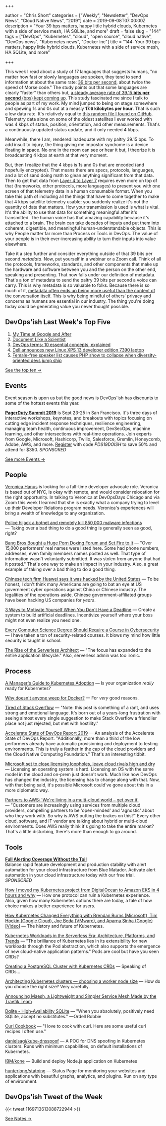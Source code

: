 +++

author = "Chris Short"
categories = ["Weekly", "Newsletter", "DevOps News", "Cloud Native News", "2019"]
date = 2019-09-08T07:00:00Z
description = "Your 39 bps matters, happy little hybrid clouds, Kubernetes with a side of service mesh, HA SQLite, and more"
draft = false
slug = "144"
tags = ["DevOps", "Kubernetes", "cloud", "open source", "cloud native", "DevOps news", "Kubernetes news", "Docker Inc"]
title = "144: Your 39 bps matters, happy little hybrid clouds, Kubernetes with a side of service mesh, HA SQLite, and more"

+++

This week I read about a study of 17 languages that suggests humans, "no matter how fast or slowly languages are spoken, they tend to send information at about the same rate: [39 bits per second](https://www.sciencemag.org/news/2019/09/human-speech-may-have-universal-transmission-rate-39-bits-second?utm_source=devopsish&utm_medium=newsletter&utm_campaign=144), about twice the speed of Morse code." The study points out that some languages are clearly "faster" than others but, [a steady average rate of 39.15 **bits per second** (bps) kept coming up](https://advances.sciencemag.org/content/5/9/eaaw2594?utm_source=devopsish&utm_medium=newsletter&utm_campaign=144). This study fascinated me since I talk to people as part of my work. My mind jumped to being on stage somewhere and spewing 1s and 0s out at a measly **17.6 kilobytes per hour**. That is such a low data rate. It's relatively equal to [this random file I found on GitHub](https://raw.githubusercontent.com/cttobin/ggthemr/master/misc/build.txt?utm_source=devopsish&utm_medium=newsletter&utm_campaign=144). Telemetry data alone on some of the oldest satellites I ever worked with was 4 kbps of status, position, orientation, and other measurements. That's a continuously updated status update, and it only needed 4 kbps.

Meanwhile, there I am, rendered inadequate with my paltry 39.15 bps. To add insult to injury, the thing giving me impostor syndrome is a device floating in space. No one in the room can see or hear it but, I theorize it is broadcasting 4 kbps at earth at that very moment.

But, then I realize that the 4 kbps is 1s and 0s that are encoded (and hopefully encrypted). That means there are specs, protocols, languages, and a lot of sand doing math to glean anything significant from that data. Then to get that data from [Layer 4 to Layer 7](https://chrisshort.net/drawings/osi-model/?utm_source=devopsish&utm_medium=newsletter&utm_campaign=144)  requires even more on top of that (frameworks, other protocols, more languages) to present you with one screen of that telemetry data in a human consumable format. When you take this path of including all the things that have to come together to make that 4 kbps satellite telemetry usable; you suddenly realize it's not the quantity of data that matters. How your transmission is used is what is vital. It's the ability to use that data for something meaningful after it's transmitted. The human voice has that amazing capability because it's attached to a brain. The brain can take decades of inputs and put them into coherent, digestible, and meaningful human-understandable objects. This is why People matter far more than Process or Tools in DevOps. The value of your people is in their ever-increasing ability to turn their inputs into value elsewhere.

Take it a step further and consider everything outside of that 39 bits per second *metadata*. Now, put yourself in a webinar or a Zoom call. Think of all the protocols, frameworks, standards, and other components that make up the hardware and software between you and the person on the other end, speaking and presenting. That now falls under our definition of metadata. That's a ton of metadata to send the paltry 39 bits per second a voice can carry. This is why metadata is so valuable to folks. Because there is so much of it, [metadata often ends up being more useful than the content of the conversation itself](https://www.theguardian.com/film/2015/nov/09/a-good-american-review-nsa-whistleblower-william-binney-911-world-trade-centre?utm_source=devopsish&utm_medium=newsletter&utm_campaign=144). This is why being mindful of others' privacy and concerns as humans are essential in our industry. The thing you're doing today could be generating value you never thought possible.

## DevOps'ish Last Week's Top Five

1. [My Time at Google and After](https://medium.com/@jennifer.blakely/my-time-at-google-and-after-b0af688ec3ab)
1. [Document Like a Scientist](https://noti.st/karissapeth/g3vUiw)
1. [DevOps terms: 10 essential concepts, explained](https://enterprisersproject.com/article/2019/8/devops-terms-10-essential-concepts)
1. [Dell announces new Linux XPS 13 developer edition 7390 laptop](https://www.cyberciti.biz/linux-news/dell-announces-new-linux-xps-13-developer-edition-7390-laptop/)
1. [Female-free speaker list causes PHP show to collapse when diversity-oriented devs jump ship](https://www.theregister.co.uk/2019/08/27/php_europe_cancelled/)

[See the top ten →](https://devopsish.com/144/notes/)

## Events

Event season is upon us but the good news is DevOps'ish has discounts to some of the hottest events this year.

[**PagerDuty Summit 2019**](https://summit.pagerduty.com/) is Sept 23-25 in San Francisco. It's three days of interactive workshops, keynotes, and breakouts with topics focusing on cutting edge incident response techniques, resilience engineering, managing team health, continuous improvement, DevSecOps, machine learning, and other intersections with real-time operations. Join experts from Google, Microsoft, Hashicorp, Twilio, Salesforce, Gremlin, Honeycomb, Adobe, AWS, and more. [Register](https://summit.pagerduty.com/summit2019/register?c_280637=PDS19OT) with code *PDS19DOISH* to save 50% and attend for $350. *SPONSORED*

[See more Events →](https://devopsish.com/144/events/)

## People

[Veronica Hanus](https://www.linkedin.com/in/veronicahanus/) is looking for a full-time developer advocate role. Veronica is based out of NYC, is okay with remote, and would consider relocation for the right opportunity. In talking to Veronica at DevOpsDays Chicago and via Zoom this week I learned that she is exactly what a company trying to level up their Developer Relations program needs. Veronica's experiences will bring a wealth of knowledge to any organization.

[Police hijack a botnet and remotely kill 850,000 malware infections](https://techcrunch.com/2019/09/01/police-botnet-takedown-infections/) — Taking over a bad thing to do a good thing is generally seen as good, right?

[Bang Bros Bought a Huge Porn Doxing Forum and Set Fire to It](https://www.vice.com/en_us/article/9keb4d/bang-bros-bought-pornwikileaks-doxing-forum-and-set-fire-to-it) — "Over 15,000 performers' real names were listed here. Some had phone numbers, addresses, even family members names posted as well. That type of information wasn't voluntarily submitted. It was stolen from anyone that had it posted." That's one way to make an impact in your industry. Also, a great example of taking over a bad thing to do a good thing.

[Chinese tech firm Huawei says it was hacked by the United States](https://www.grahamcluley.com/chinese-tech-firm-huawei-says-it-was-hacked-by-the-united-states/) — To be honest, I don't think many Americans are going to bat an eye at US government cyber operations against China or Chinese industry. The legalities of the operations aside, Chinese government-affiliated groups have been hacking US companies for *years*.

[3 Ways to Motivate Yourself When You Don't Have a Deadline](https://hbr.org/2019/09/how-to-motivate-yourself-when-you-dont-have-a-deadline) — Create a system to build artificial deadlines. Incentivize yourself where your boss might not even realize you need one.

[Every Computer Science Degree Should Require a Course in Cybersecurity](https://hbr.org/2019/08/every-computer-science-degree-should-require-a-course-in-cybersecurity) — I have taken a ton of security-related courses. It blows my mind how little security is taught in school.

[The Rise of the Serverless Architect](https://read.acloud.guru/the-rise-of-the-serverless-architect-8800d16e9cd4?gi=cb50b1d51de7) — "The focus has expanded to the entire application lifecycle." Also, serverless admin was too ironic.

## Process

[A Manager's Guide to Kubernetes Adoption](https://unixism.net/2019/08/a-managers-guide-to-kubernetes-adoption/) — Is your organization *really* ready for Kubernetes?

[Why doesn't anyone weep for Docker?](https://www.techrepublic.com/article/why-doesnt-anyone-weep-for-docker/) — For *very* good reasons.

[Tired of Stack Overflow](https://arp242.net/stackoverflow.html) — "Note: this post is something of a rant, and uses strong and emotional language. It's born out of a years-long frustration with seeing almost every single suggestion to make Stack Overflow a friendlier place not just rejected, but met with hostility."

[Accelerate State of DevOps Report 2019](https://www.praqma.com/stories/state-of-devops-report-2019/) — An analysis of the Accelerate State of DevOps Report. "Additionally, more than a third of the low performers already have automatic provisioning and deployment to testing environments. This is truly a feather in the cap of the cloud providers and the Cloud Native Computing Foundation." That's an interesting tidbit.

[Microsoft set to close licensing loopholes, leave cloud rivals high and dry](https://www.computerworld.com/article/3435104/microsoft-set-to-close-licensing-loopholes-leave-cloud-rivals-high-and-dry.html) — Licensing an operating system is hard. Licensing an OS with the same model in the cloud and on-prem just doesn't work. Much like how DevOps has changed the industry, the licensing has to change along with that. Now, with that being said, it's possible Microsoft could've gone about this in a more diplomatic way.

[Partners to AWS: 'We're living in a multi-cloud world – get over it'](https://www.arnnet.com.au/article/665835/partners-aws-we-re-living-multi-cloud-world-get-over-it/) — "Customers are increasingly using services from multiple cloud providers, compelling partners to be 'open-minded' and 'agnostic' about who they work with. So why is AWS putting the brakes on this?" Every other cloud, software, and IT vendor are talking about hybrid or multi-cloud environments. Does AWS really think it's going to take the entire market? That's a little disturbing, there's more than enough to go around.

## Tools

[**Full Alerting Coverage Without the Toil**](https://www.bluematador.com/devopsish)  
Balance rapid feature development and production stability with alert automation for your cloud infrastructure from Blue Matador. Activate alert automation in your cloud infrastructure today with our free trial. *SPONSORED*

[How I moved my Kubernetes project from DigitalOcean to Amazon EKS in 4 hours and why](https://telescope.ac/battlefield/digital-ocean-to-amazon-in-4-hours) — How one protocol can ruin a Kubernetes experience. Also, given how many Kubernetes options there are today, a tale of how choice makes a better experience for users.

[How Kubernetes Changed Everything with Brendan Burns (Microsoft), Tim Hockin (Google Cloud), Joe Beda (VMware), and Aparna Sinha (Google) [Video]](https://finance.yahoo.com/video/kubernetes-changed-everything-brendan-burns-213336555.html) — The history and future of Kubernetes.

[Kubernetes Workloads in the Serverless Era: Architecture, Platforms, and Trends](https://www.infoq.com/articles/kubernetes-workloads-serverless-era/) — "The brilliance of Kubernetes lies in its extensibility for new workloads through the Pod abstraction, which also supports the emergence of new cloud-native application patterns." Pods are cool but have you seen CRDs?

[Creating a PostgreSQL Cluster with Kubernetes CRDs](https://info.crunchydata.com/blog/creating-a-postgresql-cluster-with-kubernetes-crds) — Speaking of CRDs...

[Architecting Kubernetes clusters — choosing a worker node size](https://learnk8s.io/kubernetes-node-size/) — How do you choose the right size? Very carefully.

[Announcing Maesh, a Lightweight and Simpler Service Mesh Made by the Traefik Team](https://blog.containo.us/announcing-maesh-a-lightweight-and-simpler-service-mesh-made-by-the-traefik-team-cb866edc6f29?gi=a78282869250)

[Dqlite - High-Availability SQLite](https://dqlite.io/) — "When you absolutely, positively need SQLite, accept no substitutes." —Ordell Robbie

[Curl Cookbook](https://catonmat.net/cookbooks/curl) — "I love to cook with curl. Here are some useful curl recipes I often use."

[danielsagi/kube-dnsspoof](https://github.com/danielsagi/kube-dnsspoof) — A POC for DNS spoofing in Kubernetes clusters. Runs with minimum capabilities, on default installations of Kubernetes.

[IBM/kone](https://github.com/IBM/kone) — Build and deploy Node.js application on Kubernetes

[hunterlong/statping](https://github.com/hunterlong/statping) — Status Page for monitoring your websites and applications with beautiful graphs, analytics, and plugins. Run on any type of environment.

## DevOps'ish Tweet of the Week

{{< tweet 1169713613088722944 >}}

[See Notes →](https://devopsish.com/144/notes/)
